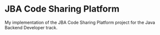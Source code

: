 # JBA Code Sharing Platform
My implementation of the JBA Code Sharing Platform project for the Java Backend Developer track.
